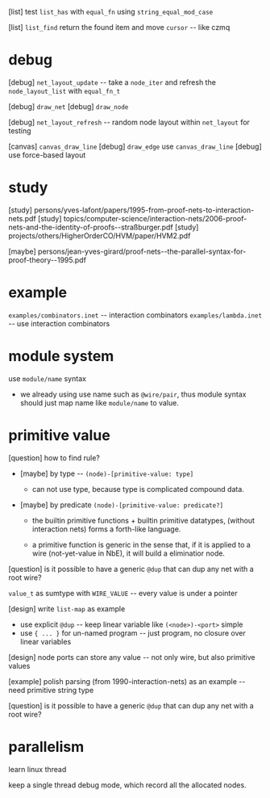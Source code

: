 [list] test `list_has` with `equal_fn` using `string_equal_mod_case`

[list] `list_find` return the found item and move `cursor` -- like czmq

# debug

[debug] `net_layout_update` -- take a `node_iter` and refresh the `node_layout_list` with `equal_fn_t`

[debug] `draw_net`
[debug] `draw_node`

[debug] `net_layout_refresh` -- random node layout within `net_layout` for testing

[canvas] `canvas_draw_line`
[debug] `draw_edge` use `canvas_draw_line`
[debug] use force-based layout

# study

[study] persons/yves-lafont/papers/1995-from-proof-nets-to-interaction-nets.pdf
[study] topics/computer-science/interaction-nets/2006-proof-nets-and-the-identity-of-proofs--straßburger.pdf
[study] projects/others/HigherOrderCO/HVM/paper/HVM2.pdf

[maybe] persons/jean-yves-girard/proof-nets--the-parallel-syntax-for-proof-theory--1995.pdf

# example

`examples/combinators.inet` -- interaction combinators
`examples/lambda.inet` -- use interaction combinators

# module system

use `module/name` syntax

- we already using use name such as `@wire/pair`,
  thus module syntax should just map name like `module/name` to value.

# primitive value

[question] how to find rule?

- [maybe] by type -- `(node)-[primitive-value: type]`
  - can not use type, because type is complicated compound data.

- [maybe] by predicate `(node)-[primitive-value: predicate?]`

  - the builtin primitive functions + builtin primitive datatypes,
    (without interaction nets) forms a forth-like language.

  - a primitive function is generic in the sense that,
    if it is applied to a wire (not-yet-value in NbE),
    it will build a eliminatior node.

[question] is it possible to have a generic `@dup` that can dup any net with a root wire?

`value_t` as sumtype with `WIRE_VALUE` -- every value is under a pointer

[design] write `list-map` as example

- use explicit `@dup` -- keep linear variable like `(<node>)-<port>` simple
- use `{ ... }` for un-named program -- just program, no closure over linear variables

[design] node ports can store any value -- not only wire, but also primitive values

[example] polish parsing (from 1990-interaction-nets) as an example -- need primitive string type

[question] is it possible to have a generic `@dup` that can dup any net with a root wire?

# parallelism

learn linux thread

keep a single thread debug mode, which record all the allocated nodes.

